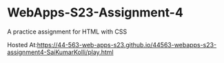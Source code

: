 # WebApps-S23-Assignment-4
A practice assignment for HTML with CSS

Hosted At:https://44-563-web-apps-s23.github.io/44563-webapps-s23-assignment4-SaiKumarKolli/play.html








